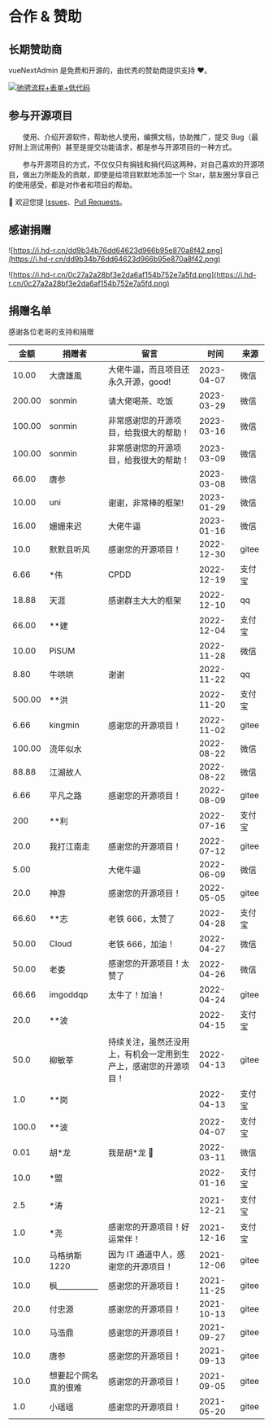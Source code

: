# 合作 & 赞助

## 长期赞助商

vueNextAdmin 是免费和开源的，由优秀的赞助商提供支持 ❤️。

<a href="http://www.ccflow.org/" target="_black" class="next-sponsors-item">
  <img src="/images/ccflowRightNextAdmin.png" alt="驰骋流程+表单+低代码" title="驰骋流程+表单+低代码">
</a>

## 参与开源项目

&emsp;&emsp;使用、介绍开源软件，帮助他人使用，编撰文档，协助推广，提交 Bug（最好附上测试用例）甚至是提交功能请求，都是参与开源项目的一种方式。

&emsp;&emsp;参与开源项目的方式，不仅仅只有捐钱和捐代码这两种，对自己喜欢的开源项目，做出力所能及的贡献，即使是给项目默默地添加一个 Star，朋友圈分享自己的使用感受，都是对作者和项目的帮助。

💖 欢迎您提 [Issues](https://gitee.com/lyt-top/vue-next-admin/issues)、[Pull Requests](https://gitee.com/lyt-top/vue-next-admin/pulls)。

## 感谢捐赠

<div class="img-style">

![https://i.hd-r.cn/dd9b34b76dd64623d966b95e870a8f42.png](https://i.hd-r.cn/dd9b34b76dd64623d966b95e870a8f42.png)

</div>

<div class="img-style">

![https://i.hd-r.cn/0c27a2a28bf3e2da6af154b752e7a5fd.png](https://i.hd-r.cn/0c27a2a28bf3e2da6af154b752e7a5fd.png)

</div>

## 捐赠名单

感谢各位老哥的支持和捐赠

| 金额   | 捐赠者                   | 留言                                                             | 时间       | 来源   |
| ------ | ------------------------ | ---------------------------------------------------------------- | ---------- | ------ |
| 10.00  | 大唐雄風                 | 大佬牛逼，而且项目还永久开源，good!                              | 2023-04-07 | 微信   |
| 200.00 | sonmin                   | 请大佬喝茶、吃饭                                                 | 2023-03-29 | 微信   |
| 100.00 | sonmin                   | 非常感谢您的开源项目，给我很大的帮助！                           | 2023-03-16 | 微信   |
| 100.00 | sonmin                   | 非常感谢您的开源项目，给我很大的帮助！                           | 2023-03-09 | 微信   |
| 66.00  | 唐参                     |                                                                  | 2023-03-08 | 微信   |
| 10.00  | uni                      | 谢谢，非常棒的框架!                                              | 2023-01-29 | 微信   |
| 16.00  | 姗姗来迟                 | 大佬牛逼                                                         | 2023-01-16 | 微信   |
| 10.0   | 默默且听风               | 感谢您的开源项目！                                               | 2022-12-30 | gitee  |
| 6.66   | \*伟                     | CPDD                                                             | 2022-12-19 | 支付宝 |
| 18.88  | 天涯                     | 感谢群主大大的框架                                               | 2022-12-10 | qq     |
| 66.00  | \*\*建                   |                                                                  | 2022-12-04 | 支付宝 |
| 10.00  | PiSUM                    |                                                                  | 2022-11-28 | 微信   |
| 8.80   | 牛哄哄                   | 谢谢                                                             | 2022-11-22 | qq     |
| 500.00 | \*\*洪                   |                                                                  | 2022-11-20 | 支付宝 |
| 6.66   | kingmin                  | 感谢您的开源项目！                                               | 2022-11-02 | gitee  |
| 100.00 | 流年似水                 |                                                                  | 2022-08-22 | 微信   |
| 88.88  | 江湖故人                 |                                                                  | 2022-08-22 | 微信   |
| 6.66   | 平凡之路                 | 感谢您的开源项目！                                               | 2022-08-09 | gitee  |
| 200    | \*\*利                   |                                                                  | 2022-07-16 | 支付宝 |
| 20.0   | 我打江南走               | 感谢您的开源项目！                                               | 2022-07-12 | gitee  |
| 5.00   |                          | 大佬牛逼                                                         | 2022-06-09 | 微信   |
| 20.0   | 神游                     | 感谢您的开源项目！                                               | 2022-05-05 | gitee  |
| 66.60  | \*\*志                   | 老铁 666，太赞了                                                 | 2022-04-28 | 支付宝 |
| 50.00  | Cloud                    | 老铁 666，加油！                                                 | 2022-04-27 | 微信   |
| 50.00  | 老娄                     | 感谢您的开源项目！太赞了                                         | 2022-04-26 | 微信   |
| 66.66  | imgoddqp                 | 太牛了！加油！                                                   | 2022-04-24 | gitee  |
| 20.0   | \*\*波                   |                                                                  | 2022-04-15 | 支付宝 |
| 50.0   | 柳敏莘                   | 持续关注，虽然还没用上，有机会一定用到生产上，感谢您的开源项目！ | 2022-04-13 | gitee  |
| 1.0    | \*\*岗                   |                                                                  | 2022-04-13 | 支付宝 |
| 100.0  | \*\*波                   |                                                                  | 2022-04-07 | 支付宝 |
| 0.01   | 胡\*龙                   | 我是胡\*龙 🐉                                                    | 2022-03-11 | 微信   |
| 10.0   | \*盟                     |                                                                  | 2022-01-16 | 支付宝 |
| 2.5    | \*涛                     |                                                                  | 2021-12-21 | 支付宝 |
| 1.0    | \*尧                     | 感谢您的开源项目！好运常伴！                                     | 2021-12-16 | 支付宝 |
| 10.0   | 马格纳斯 1220            | 因为 IT 通道中人，感谢您的开源项目！                             | 2021-12-06 | gitee  |
| 10.0   | 枫\_\_\_\_\_\_\_\_\_\_\_ | 感谢您的开源项目！                                               | 2021-11-25 | gitee  |
| 20.0   | 付忠源                   | 感谢您的开源项目！                                               | 2021-10-13 | gitee  |
| 10.0   | 马浩鼎                   | 感谢您的开源项目！                                               | 2021-09-27 | gitee  |
| 10.0   | 唐参                     | 感谢您的开源项目！                                               | 2021-09-13 | gitee  |
| 10.0   | 想要起个网名真的很难     | 感谢您的开源项目！                                               | 2021-09-05 | gitee  |
| 1.0    | 小瑶瑶                   | 感谢您的开源项目！                                               | 2021-05-20 | gitee  |
